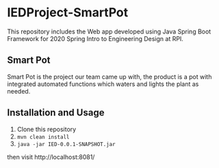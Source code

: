# IEDProject-SmartPot
This repository includes the Web app developed using Java Spring Boot Framework for 2020 Spring Intro to Engineering Design at RPI.
## Smart Pot
Smart Pot is the project our team came up with, the product is a pot with integrated automated functions which waters and lights the plant as needed.
## Installation and Usage
1. Clone this repository
2. `mvn clean install`
3. `java -jar IED-0.0.1-SNAPSHOT.jar` 

then visit http://localhost:8081/
